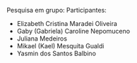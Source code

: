 Pesquisa em grupo:
Participantes:

- Elizabeth Cristina Maradei Oliveira
- Gaby (Gabriela) Caroline Nepomuceno
- Juliana Medeiros
- Mikael (Kael) Mesquita Gualdi
- Yasmin dos Santos Balbino